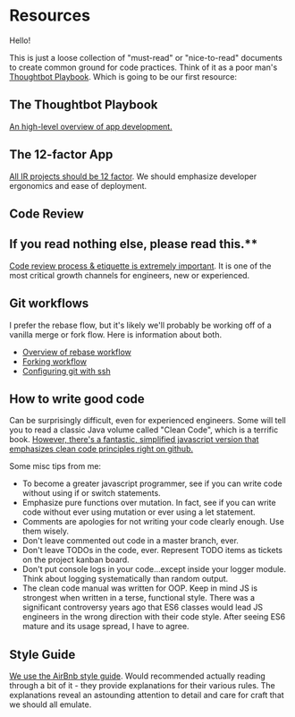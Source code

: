 # Resources

Hello!

This is just a loose collection of "must-read" or "nice-to-read" documents to create common ground for code practices. Think of it as a poor man's [Thoughtbot Playbook](https://thoughtbot.com/playbook). Which is going to be our first resource:

## The Thoughtbot Playbook

[An high-level overview of app development.](https://thoughtbot.com/playbook)


## The 12-factor App

[All IR projects should be 12 factor](https://12factor.net/). We should emphasize developer ergonomics and ease of deployment.


## Code Review

## If you read nothing else, please read this.**

[Code review process & etiquette is extremely important](https://hypothes.is/blog/code-review-in-remote-teams/).
It is one of the most critical growth channels for engineers, new or experienced.


## Git workflows

I prefer the rebase flow, but it's likely we'll probably be working off of a vanilla merge or fork flow. Here is information about both.

- [Overview of rebase workflow](https://www.atlassian.com/git/tutorials/merging-vs-rebasing)
- [Forking workflow](https://www.atlassian.com/git/tutorials/comparing-workflows/forking-workflow)
- [Configuring git with ssh](https://help.github.com/articles/generating-a-new-ssh-key-and-adding-it-to-the-ssh-agent/)


## How to write good code

Can be surprisingly difficult, even for experienced engineers. Some will tell you to read a classic Java volume called "Clean Code", which is a terrific book. [However, there's a fantastic, simplified javascript version that emphasizes clean code principles right on github.](https://github.com/ryanmcdermott/clean-code-javascript)

Some misc tips from me:
 - To become a greater javascript programmer, see if you can write code without using if or switch statements.
 - Emphasize pure functions over mutation. In fact, see if you can write code without ever using mutation or ever using a let statement.
 - Comments are apologies for not writing your code clearly enough. Use them wisely.
 - Don't leave commented out code in a master branch, ever.
 - Don't leave TODOs in the code, ever. Represent TODO items as tickets on the project kanban board.
 - Don't put console logs in your code...except inside your logger module. Think about logging systematically than random output.
 - The clean code manual was written for OOP. Keep in mind JS is strongest when written in a terse, functional style. There was a significant controversy years ago that ES6 classes would lead JS engineers in the wrong direction with their code style. After seeing ES6 mature and its usage spread, I have to agree.


## Style Guide

[We use the AirBnb style guide](https://github.com/airbnb/javascript). Would recommended actually reading through a bit of it - they provide explanations for their various rules. The explanations reveal an astounding attention to detail and care for craft that we should all emulate.
